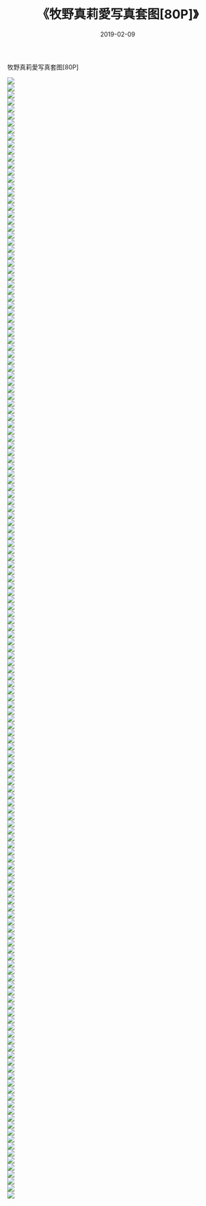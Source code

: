 ﻿---
layout: post
title:  《牧野真莉愛写真套图[80P]》
date:   2019-02-09
img: http://img.660000.xyz/Sharelink/唯美/2019/牧野真莉愛写真套图[80P]/000.jpg
categories: [美女, 清纯, 唯美]
---

牧野真莉愛写真套图[80P]

  ![](http://img.660000.xyz/Sharelink/唯美/2019/牧野真莉愛写真套图[80P]/001.jpg) <br> ![](http://img.660000.xyz/Sharelink/唯美/2019/牧野真莉愛写真套图[80P]/002.jpg) <br> ![](http://img.660000.xyz/Sharelink/唯美/2019/牧野真莉愛写真套图[80P]/003.jpg) <br> ![](http://img.660000.xyz/Sharelink/唯美/2019/牧野真莉愛写真套图[80P]/004.jpg) <br> ![](http://img.660000.xyz/Sharelink/唯美/2019/牧野真莉愛写真套图[80P]/005.jpg) <br> ![](http://img.660000.xyz/Sharelink/唯美/2019/牧野真莉愛写真套图[80P]/006.jpg) <br> ![](http://img.660000.xyz/Sharelink/唯美/2019/牧野真莉愛写真套图[80P]/007.jpg) <br> ![](http://img.660000.xyz/Sharelink/唯美/2019/牧野真莉愛写真套图[80P]/008.jpg) <br> ![](http://img.660000.xyz/Sharelink/唯美/2019/牧野真莉愛写真套图[80P]/009.jpg) <br> ![](http://img.660000.xyz/Sharelink/唯美/2019/牧野真莉愛写真套图[80P]/010.jpg) <br> ![](http://img.660000.xyz/Sharelink/唯美/2019/牧野真莉愛写真套图[80P]/011.jpg) <br> ![](http://img.660000.xyz/Sharelink/唯美/2019/牧野真莉愛写真套图[80P]/012.jpg) <br> ![](http://img.660000.xyz/Sharelink/唯美/2019/牧野真莉愛写真套图[80P]/013.jpg) <br> ![](http://img.660000.xyz/Sharelink/唯美/2019/牧野真莉愛写真套图[80P]/014.jpg) <br> ![](http://img.660000.xyz/Sharelink/唯美/2019/牧野真莉愛写真套图[80P]/015.jpg) <br> ![](http://img.660000.xyz/Sharelink/唯美/2019/牧野真莉愛写真套图[80P]/016.jpg) <br> ![](http://img.660000.xyz/Sharelink/唯美/2019/牧野真莉愛写真套图[80P]/017.jpg) <br> ![](http://img.660000.xyz/Sharelink/唯美/2019/牧野真莉愛写真套图[80P]/018.jpg) <br> ![](http://img.660000.xyz/Sharelink/唯美/2019/牧野真莉愛写真套图[80P]/019.jpg) <br> ![](http://img.660000.xyz/Sharelink/唯美/2019/牧野真莉愛写真套图[80P]/020.jpg) <br> ![](http://img.660000.xyz/Sharelink/唯美/2019/牧野真莉愛写真套图[80P]/021.jpg) <br> ![](http://img.660000.xyz/Sharelink/唯美/2019/牧野真莉愛写真套图[80P]/022.jpg) <br> ![](http://img.660000.xyz/Sharelink/唯美/2019/牧野真莉愛写真套图[80P]/023.jpg) <br> ![](http://img.660000.xyz/Sharelink/唯美/2019/牧野真莉愛写真套图[80P]/024.jpg) <br> ![](http://img.660000.xyz/Sharelink/唯美/2019/牧野真莉愛写真套图[80P]/025.jpg) <br> ![](http://img.660000.xyz/Sharelink/唯美/2019/牧野真莉愛写真套图[80P]/026.jpg) <br> ![](http://img.660000.xyz/Sharelink/唯美/2019/牧野真莉愛写真套图[80P]/027.jpg) <br> ![](http://img.660000.xyz/Sharelink/唯美/2019/牧野真莉愛写真套图[80P]/028.jpg) <br> ![](http://img.660000.xyz/Sharelink/唯美/2019/牧野真莉愛写真套图[80P]/029.jpg) <br> ![](http://img.660000.xyz/Sharelink/唯美/2019/牧野真莉愛写真套图[80P]/030.jpg) <br> ![](http://img.660000.xyz/Sharelink/唯美/2019/牧野真莉愛写真套图[80P]/031.jpg) <br> ![](http://img.660000.xyz/Sharelink/唯美/2019/牧野真莉愛写真套图[80P]/032.jpg) <br> ![](http://img.660000.xyz/Sharelink/唯美/2019/牧野真莉愛写真套图[80P]/033.jpg) <br> ![](http://img.660000.xyz/Sharelink/唯美/2019/牧野真莉愛写真套图[80P]/034.jpg) <br> ![](http://img.660000.xyz/Sharelink/唯美/2019/牧野真莉愛写真套图[80P]/035.jpg) <br> ![](http://img.660000.xyz/Sharelink/唯美/2019/牧野真莉愛写真套图[80P]/036.jpg) <br> ![](http://img.660000.xyz/Sharelink/唯美/2019/牧野真莉愛写真套图[80P]/037.jpg) <br> ![](http://img.660000.xyz/Sharelink/唯美/2019/牧野真莉愛写真套图[80P]/038.jpg) <br> ![](http://img.660000.xyz/Sharelink/唯美/2019/牧野真莉愛写真套图[80P]/039.jpg) <br> ![](http://img.660000.xyz/Sharelink/唯美/2019/牧野真莉愛写真套图[80P]/040.jpg) <br> ![](http://img.660000.xyz/Sharelink/唯美/2019/牧野真莉愛写真套图[80P]/041.jpg) <br> ![](http://img.660000.xyz/Sharelink/唯美/2019/牧野真莉愛写真套图[80P]/042.jpg) <br> ![](http://img.660000.xyz/Sharelink/唯美/2019/牧野真莉愛写真套图[80P]/043.jpg) <br> ![](http://img.660000.xyz/Sharelink/唯美/2019/牧野真莉愛写真套图[80P]/044.jpg) <br> ![](http://img.660000.xyz/Sharelink/唯美/2019/牧野真莉愛写真套图[80P]/045.jpg) <br> ![](http://img.660000.xyz/Sharelink/唯美/2019/牧野真莉愛写真套图[80P]/046.jpg) <br> ![](http://img.660000.xyz/Sharelink/唯美/2019/牧野真莉愛写真套图[80P]/047.jpg) <br> ![](http://img.660000.xyz/Sharelink/唯美/2019/牧野真莉愛写真套图[80P]/048.jpg) <br> ![](http://img.660000.xyz/Sharelink/唯美/2019/牧野真莉愛写真套图[80P]/049.jpg) <br> ![](http://img.660000.xyz/Sharelink/唯美/2019/牧野真莉愛写真套图[80P]/050.jpg) <br> ![](http://img.660000.xyz/Sharelink/唯美/2019/牧野真莉愛写真套图[80P]/051.jpg) <br> ![](http://img.660000.xyz/Sharelink/唯美/2019/牧野真莉愛写真套图[80P]/052.jpg) <br> ![](http://img.660000.xyz/Sharelink/唯美/2019/牧野真莉愛写真套图[80P]/053.jpg) <br> ![](http://img.660000.xyz/Sharelink/唯美/2019/牧野真莉愛写真套图[80P]/054.jpg) <br> ![](http://img.660000.xyz/Sharelink/唯美/2019/牧野真莉愛写真套图[80P]/055.jpg) <br> ![](http://img.660000.xyz/Sharelink/唯美/2019/牧野真莉愛写真套图[80P]/056.jpg) <br> ![](http://img.660000.xyz/Sharelink/唯美/2019/牧野真莉愛写真套图[80P]/057.jpg) <br> ![](http://img.660000.xyz/Sharelink/唯美/2019/牧野真莉愛写真套图[80P]/058.jpg) <br> ![](http://img.660000.xyz/Sharelink/唯美/2019/牧野真莉愛写真套图[80P]/059.jpg) <br> ![](http://img.660000.xyz/Sharelink/唯美/2019/牧野真莉愛写真套图[80P]/060.jpg) <br> ![](http://img.660000.xyz/Sharelink/唯美/2019/牧野真莉愛写真套图[80P]/061.jpg) <br> ![](http://img.660000.xyz/Sharelink/唯美/2019/牧野真莉愛写真套图[80P]/062.jpg) <br> ![](http://img.660000.xyz/Sharelink/唯美/2019/牧野真莉愛写真套图[80P]/063.jpg) <br> ![](http://img.660000.xyz/Sharelink/唯美/2019/牧野真莉愛写真套图[80P]/064.jpg) <br> ![](http://img.660000.xyz/Sharelink/唯美/2019/牧野真莉愛写真套图[80P]/065.jpg) <br> ![](http://img.660000.xyz/Sharelink/唯美/2019/牧野真莉愛写真套图[80P]/066.jpg) <br> ![](http://img.660000.xyz/Sharelink/唯美/2019/牧野真莉愛写真套图[80P]/067.jpg) <br> ![](http://img.660000.xyz/Sharelink/唯美/2019/牧野真莉愛写真套图[80P]/068.jpg) <br> ![](http://img.660000.xyz/Sharelink/唯美/2019/牧野真莉愛写真套图[80P]/069.jpg) <br> ![](http://img.660000.xyz/Sharelink/唯美/2019/牧野真莉愛写真套图[80P]/070.jpg) <br> ![](http://img.660000.xyz/Sharelink/唯美/2019/牧野真莉愛写真套图[80P]/071.jpg) <br> ![](http://img.660000.xyz/Sharelink/唯美/2019/牧野真莉愛写真套图[80P]/072.jpg) <br> ![](http://img.660000.xyz/Sharelink/唯美/2019/牧野真莉愛写真套图[80P]/073.jpg) <br> ![](http://img.660000.xyz/Sharelink/唯美/2019/牧野真莉愛写真套图[80P]/074.jpg) <br> ![](http://img.660000.xyz/Sharelink/唯美/2019/牧野真莉愛写真套图[80P]/075.jpg) <br> ![](http://img.660000.xyz/Sharelink/唯美/2019/牧野真莉愛写真套图[80P]/076.jpg) <br> ![](http://img.660000.xyz/Sharelink/唯美/2019/牧野真莉愛写真套图[80P]/077.jpg) <br> ![](http://img.660000.xyz/Sharelink/唯美/2019/牧野真莉愛写真套图[80P]/078.jpg) <br> ![](http://img.660000.xyz/Sharelink/唯美/2019/牧野真莉愛写真套图[80P]/079.jpg) <br> ![](http://img.660000.xyz/Sharelink/唯美/2019/牧野真莉愛写真套图[80P]/080.jpg) <br> ![](http://img.660000.xyz/Sharelink/唯美/2019/牧野真莉愛写真套图[80P]/081.jpg) <br> ![](http://img.660000.xyz/Sharelink/唯美/2019/牧野真莉愛写真套图[80P]/082.jpg) <br> ![](http://img.660000.xyz/Sharelink/唯美/2019/牧野真莉愛写真套图[80P]/083.jpg) <br> ![](http://img.660000.xyz/Sharelink/唯美/2019/牧野真莉愛写真套图[80P]/084.jpg) <br> ![](http://img.660000.xyz/Sharelink/唯美/2019/牧野真莉愛写真套图[80P]/085.jpg) <br> ![](http://img.660000.xyz/Sharelink/唯美/2019/牧野真莉愛写真套图[80P]/086.jpg) <br> ![](http://img.660000.xyz/Sharelink/唯美/2019/牧野真莉愛写真套图[80P]/087.jpg) <br> ![](http://img.660000.xyz/Sharelink/唯美/2019/牧野真莉愛写真套图[80P]/088.jpg) <br> ![](http://img.660000.xyz/Sharelink/唯美/2019/牧野真莉愛写真套图[80P]/089.jpg) <br> ![](http://img.660000.xyz/Sharelink/唯美/2019/牧野真莉愛写真套图[80P]/090.jpg) <br> ![](http://img.660000.xyz/Sharelink/唯美/2019/牧野真莉愛写真套图[80P]/091.jpg) <br> ![](http://img.660000.xyz/Sharelink/唯美/2019/牧野真莉愛写真套图[80P]/092.jpg) <br> ![](http://img.660000.xyz/Sharelink/唯美/2019/牧野真莉愛写真套图[80P]/093.jpg) <br> ![](http://img.660000.xyz/Sharelink/唯美/2019/牧野真莉愛写真套图[80P]/094.jpg) <br> ![](http://img.660000.xyz/Sharelink/唯美/2019/牧野真莉愛写真套图[80P]/095.jpg) <br> ![](http://img.660000.xyz/Sharelink/唯美/2019/牧野真莉愛写真套图[80P]/096.jpg) <br> ![](http://img.660000.xyz/Sharelink/唯美/2019/牧野真莉愛写真套图[80P]/097.jpg) <br> ![](http://img.660000.xyz/Sharelink/唯美/2019/牧野真莉愛写真套图[80P]/098.jpg) <br> ![](http://img.660000.xyz/Sharelink/唯美/2019/牧野真莉愛写真套图[80P]/099.jpg) <br> ![](http://img.660000.xyz/Sharelink/唯美/2019/牧野真莉愛写真套图[80P]/100.jpg) <br> ![](http://img.660000.xyz/Sharelink/唯美/2019/牧野真莉愛写真套图[80P]/101.jpg) <br> ![](http://img.660000.xyz/Sharelink/唯美/2019/牧野真莉愛写真套图[80P]/102.jpg) <br> ![](http://img.660000.xyz/Sharelink/唯美/2019/牧野真莉愛写真套图[80P]/103.jpg) <br> ![](http://img.660000.xyz/Sharelink/唯美/2019/牧野真莉愛写真套图[80P]/104.jpg) <br> ![](http://img.660000.xyz/Sharelink/唯美/2019/牧野真莉愛写真套图[80P]/105.jpg) <br> ![](http://img.660000.xyz/Sharelink/唯美/2019/牧野真莉愛写真套图[80P]/106.jpg) <br> ![](http://img.660000.xyz/Sharelink/唯美/2019/牧野真莉愛写真套图[80P]/107.jpg) <br> ![](http://img.660000.xyz/Sharelink/唯美/2019/牧野真莉愛写真套图[80P]/108.jpg) <br> ![](http://img.660000.xyz/Sharelink/唯美/2019/牧野真莉愛写真套图[80P]/109.jpg) <br> ![](http://img.660000.xyz/Sharelink/唯美/2019/牧野真莉愛写真套图[80P]/110.jpg) <br> ![](http://img.660000.xyz/Sharelink/唯美/2019/牧野真莉愛写真套图[80P]/111.jpg) <br> ![](http://img.660000.xyz/Sharelink/唯美/2019/牧野真莉愛写真套图[80P]/112.jpg) <br> ![](http://img.660000.xyz/Sharelink/唯美/2019/牧野真莉愛写真套图[80P]/113.jpg) <br> ![](http://img.660000.xyz/Sharelink/唯美/2019/牧野真莉愛写真套图[80P]/114.jpg) <br> ![](http://img.660000.xyz/Sharelink/唯美/2019/牧野真莉愛写真套图[80P]/115.jpg) <br> ![](http://img.660000.xyz/Sharelink/唯美/2019/牧野真莉愛写真套图[80P]/116.jpg) <br> ![](http://img.660000.xyz/Sharelink/唯美/2019/牧野真莉愛写真套图[80P]/117.jpg) <br> ![](http://img.660000.xyz/Sharelink/唯美/2019/牧野真莉愛写真套图[80P]/118.jpg) <br> ![](http://img.660000.xyz/Sharelink/唯美/2019/牧野真莉愛写真套图[80P]/119.jpg) <br> ![](http://img.660000.xyz/Sharelink/唯美/2019/牧野真莉愛写真套图[80P]/120.jpg) <br> ![](http://img.660000.xyz/Sharelink/唯美/2019/牧野真莉愛写真套图[80P]/121.jpg) <br> ![](http://img.660000.xyz/Sharelink/唯美/2019/牧野真莉愛写真套图[80P]/122.jpg) <br> ![](http://img.660000.xyz/Sharelink/唯美/2019/牧野真莉愛写真套图[80P]/123.jpg) <br> ![](http://img.660000.xyz/Sharelink/唯美/2019/牧野真莉愛写真套图[80P]/124.jpg) <br> ![](http://img.660000.xyz/Sharelink/唯美/2019/牧野真莉愛写真套图[80P]/125.jpg) <br> ![](http://img.660000.xyz/Sharelink/唯美/2019/牧野真莉愛写真套图[80P]/126.jpg) <br> ![](http://img.660000.xyz/Sharelink/唯美/2019/牧野真莉愛写真套图[80P]/127.jpg) <br> ![](http://img.660000.xyz/Sharelink/唯美/2019/牧野真莉愛写真套图[80P]/128.jpg) <br> ![](http://img.660000.xyz/Sharelink/唯美/2019/牧野真莉愛写真套图[80P]/129.jpg) <br> ![](http://img.660000.xyz/Sharelink/唯美/2019/牧野真莉愛写真套图[80P]/130.jpg) <br> ![](http://img.660000.xyz/Sharelink/唯美/2019/牧野真莉愛写真套图[80P]/131.jpg) <br> ![](http://img.660000.xyz/Sharelink/唯美/2019/牧野真莉愛写真套图[80P]/132.jpg) <br> ![](http://img.660000.xyz/Sharelink/唯美/2019/牧野真莉愛写真套图[80P]/133.jpg) <br> ![](http://img.660000.xyz/Sharelink/唯美/2019/牧野真莉愛写真套图[80P]/134.jpg) <br> ![](http://img.660000.xyz/Sharelink/唯美/2019/牧野真莉愛写真套图[80P]/135.jpg) <br> ![](http://img.660000.xyz/Sharelink/唯美/2019/牧野真莉愛写真套图[80P]/136.jpg) <br> ![](http://img.660000.xyz/Sharelink/唯美/2019/牧野真莉愛写真套图[80P]/137.jpg) <br> ![](http://img.660000.xyz/Sharelink/唯美/2019/牧野真莉愛写真套图[80P]/138.jpg) <br> ![](http://img.660000.xyz/Sharelink/唯美/2019/牧野真莉愛写真套图[80P]/139.jpg) <br> ![](http://img.660000.xyz/Sharelink/唯美/2019/牧野真莉愛写真套图[80P]/140.jpg) <br> ![](http://img.660000.xyz/Sharelink/唯美/2019/牧野真莉愛写真套图[80P]/141.jpg) <br> ![](http://img.660000.xyz/Sharelink/唯美/2019/牧野真莉愛写真套图[80P]/142.jpg) <br> ![](http://img.660000.xyz/Sharelink/唯美/2019/牧野真莉愛写真套图[80P]/143.jpg) <br> ![](http://img.660000.xyz/Sharelink/唯美/2019/牧野真莉愛写真套图[80P]/144.jpg) <br> ![](http://img.660000.xyz/Sharelink/唯美/2019/牧野真莉愛写真套图[80P]/145.jpg) <br> ![](http://img.660000.xyz/Sharelink/唯美/2019/牧野真莉愛写真套图[80P]/146.jpg) <br> ![](http://img.660000.xyz/Sharelink/唯美/2019/牧野真莉愛写真套图[80P]/147.jpg) <br> ![](http://img.660000.xyz/Sharelink/唯美/2019/牧野真莉愛写真套图[80P]/148.jpg) <br> ![](http://img.660000.xyz/Sharelink/唯美/2019/牧野真莉愛写真套图[80P]/149.jpg) <br> ![](http://img.660000.xyz/Sharelink/唯美/2019/牧野真莉愛写真套图[80P]/150.jpg) <br> ![](http://img.660000.xyz/Sharelink/唯美/2019/牧野真莉愛写真套图[80P]/151.jpg) <br> ![](http://img.660000.xyz/Sharelink/唯美/2019/牧野真莉愛写真套图[80P]/152.jpg) <br> ![](http://img.660000.xyz/Sharelink/唯美/2019/牧野真莉愛写真套图[80P]/153.jpg) <br> ![](http://img.660000.xyz/Sharelink/唯美/2019/牧野真莉愛写真套图[80P]/154.jpg) <br> ![](http://img.660000.xyz/Sharelink/唯美/2019/牧野真莉愛写真套图[80P]/155.jpg) <br> ![](http://img.660000.xyz/Sharelink/唯美/2019/牧野真莉愛写真套图[80P]/156.jpg) <br> ![](http://img.660000.xyz/Sharelink/唯美/2019/牧野真莉愛写真套图[80P]/157.jpg) <br> ![](http://img.660000.xyz/Sharelink/唯美/2019/牧野真莉愛写真套图[80P]/158.jpg) <br> ![](http://img.660000.xyz/Sharelink/唯美/2019/牧野真莉愛写真套图[80P]/159.jpg) <br> ![](http://img.660000.xyz/Sharelink/唯美/2019/牧野真莉愛写真套图[80P]/160.jpg) <br>